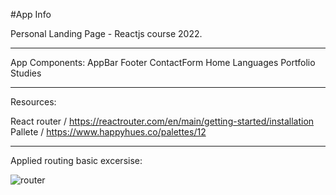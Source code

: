 

#App Info

Personal Landing Page - Reactjs course 2022.

*************

App Components:
AppBar
Footer
ContactForm
Home
Languages
Portfolio
Studies

*************

Resources:

React router / https://reactrouter.com/en/main/getting-started/installation
Pallete /  https://www.happyhues.co/palettes/12

*************

Applied routing basic excersise:

![router](https://user-images.githubusercontent.com/66336947/187346334-5d628d91-fe16-4478-aa9a-8c03d9d08b99.png)



